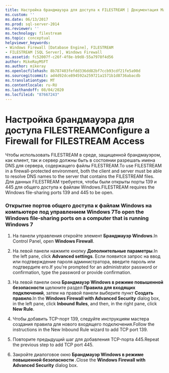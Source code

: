 ```yaml
---
title: Настройка брандмауэра для доступа к FILESTREAM | Документация Майкрософт
ms.custom: ''
ms.date: 06/13/2017
ms.prod: sql-server-2014
ms.reviewer: ''
ms.technology: filestream
ms.topic: conceptual
helpviewer_keywords:
- Windows Firewall [Database Engine], FILESTREAM
- FILESTREAM [SQL Server], Windows Firewall
ms.assetid: fc52007f-c26f-4f8e-b9d8-55a7978f4d56
author: MikeRayMSFT
ms.author: mikeray
ms.openlocfilehash: 8b787403fefdd336dd82bf7ccb93cdf21fe5a90d
ms.sourcegitcommit: ad4d92dce894592a259721a1571b1d8736abacdb
ms.translationtype: MT
ms.contentlocale: ru-RU
ms.lasthandoff: 08/04/2020
ms.locfileid: "87667243"
---
```

# <a name="configure-a-firewall-for-filestream-access"></a><span data-ttu-id="5f6d8-102">Настройка брандмауэра для доступа FILESTREAM</span><span class="sxs-lookup"><span data-stu-id="5f6d8-102">Configure a Firewall for FILESTREAM Access</span></span>
  <span data-ttu-id="5f6d8-103">Чтобы использовать FILESTREAM в среде, защищенной брандмауэром, как клиент, так и сервер должны быть в состоянии разрешать имена DNS для сервера, содержащего файлы FILESTREAM.</span><span class="sxs-lookup"><span data-stu-id="5f6d8-103">To use FILESTREAM in a firewall-protected environment, both the client and server must be able to resolve DNS names to the server that contains the FILESTREAM files.</span></span> <span data-ttu-id="5f6d8-104">Для данных FILESTREAM требуется, чтобы были открыты порты 139 и 445 для общего доступа к файлам Windows.</span><span class="sxs-lookup"><span data-stu-id="5f6d8-104">FILESTREAM requires the Windows file-sharing ports 139 and 445 to be open.</span></span>  
  
### <a name="to-open-the-windows-file-sharing-ports-on-a-computer-that-is-running-windows-7"></a><span data-ttu-id="5f6d8-105">Открытие портов общего доступа к файлам Windows на компьютере под управлением Windows 7</span><span class="sxs-lookup"><span data-stu-id="5f6d8-105">To open the Windows file-sharing ports on a computer that is running Windows 7</span></span>  
  
1.  <span data-ttu-id="5f6d8-106">На панели управления откройте элемент **Брандмауэр Windows**.</span><span class="sxs-lookup"><span data-stu-id="5f6d8-106">In Control Panel, open **Windows Firewall**.</span></span>  
  
2.  <span data-ttu-id="5f6d8-107">На левой панели нажмите кнопку **Дополнительные параметры**.</span><span class="sxs-lookup"><span data-stu-id="5f6d8-107">In the left pane, click **Advanced settings**.</span></span> <span data-ttu-id="5f6d8-108">Если появится запрос на ввод или подтверждение пароля администратора, введите пароль или подтвердите его.</span><span class="sxs-lookup"><span data-stu-id="5f6d8-108">If you're prompted for an administrator password or confirmation, type the password or provide confirmation.</span></span>  
  
3.  <span data-ttu-id="5f6d8-109">На левой панели окна **Брандмауэр Windows в режиме повышенной безопасности** щелкните раздел **Правила для входящих подключений**, затем на правой панели выберите пункт **Создать правило**.</span><span class="sxs-lookup"><span data-stu-id="5f6d8-109">In the **Windows Firewall with Advanced Security** dialog box, in the left pane, click **Inbound Rules**, and then, in the right pane, click **New Rule**.</span></span>  
  
4.  <span data-ttu-id="5f6d8-110">Чтобы добавить TCP-порт 139, следуйте инструкциям мастера создания правила для нового входящего подключения.</span><span class="sxs-lookup"><span data-stu-id="5f6d8-110">Follow the instructions in the New Inbound Rule wizard to add TCP port 139.</span></span>  
  
5.  <span data-ttu-id="5f6d8-111">Повторите предыдущий шаг для добавления TCP-порта 445.</span><span class="sxs-lookup"><span data-stu-id="5f6d8-111">Repeat the previous step to add TCP port 445.</span></span>  
  
6.  <span data-ttu-id="5f6d8-112">Закройте диалоговое окно **Брандмауэр Windows в режиме повышенной безопасности** .</span><span class="sxs-lookup"><span data-stu-id="5f6d8-112">Close the **Windows Firewall with Advanced Security** dialog box.</span></span>  
  
  
